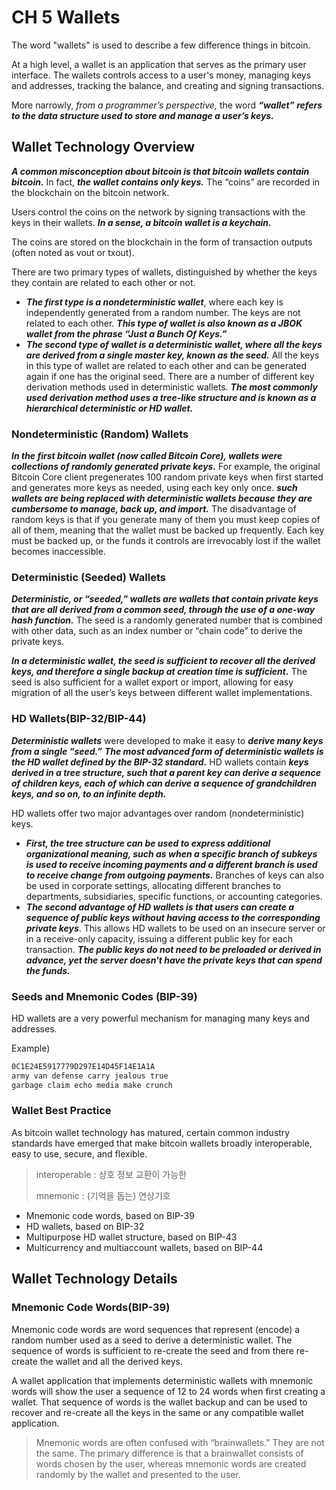 # CH 5 Wallets

The word "wallets" is used to describe a few difference things in bitcoin.

At a high level, a wallet is an application that serves as the primary user interface. The wallets controls access to a user's money, managing keys and addresses, tracking the balance, and creating and signing transactions.

More narrowly, *from a programmer’s perspective,* the word ***“wallet” refers to the data structure used to store and manage a user’s keys.***

## Wallet Technology Overview

***A common misconception about bitcoin is that bitcoin wallets contain bitcoin.*** In fact, ***the wallet contains only keys.*** The “coins” are recorded in the blockchain on the bitcoin network.

Users control the coins on the network by signing transactions with the keys in their wallets. ***In a sense, a bitcoin wallet is a keychain.***

The coins are stored on the blockchain in the form of transaction outputs (often noted as vout or txout).

There are two primary types of wallets, distinguished by whether the keys they contain are related to each other or not.

- ***The first type is a nondeterministic wallet***, where each key is independently generated from a random number. The keys are not related to each other. ***This type of wallet is also known as a JBOK wallet from the phrase “Just a Bunch Of Keys.”***
- ***The second type of wallet is a deterministic wallet, where all the keys are derived from a single master key, known as the seed.*** All the keys in this type of wallet are related to each other and can be generated again if one has the original seed. There are a number of different key derivation methods used in deterministic wallets. ***The most commonly used derivation method uses a tree-like structure and is known as a hierarchical deterministic or HD wallet.***

### Nondeterministic (Random) Wallets

***In the first bitcoin wallet (now called Bitcoin Core), wallets were collections of randomly generated private keys.*** For example, the original Bitcoin Core client pregenerates 100 random private keys when first started and generates more keys as needed, using each key only once. ***such wallets are being replaced with deterministic wallets because they are cumbersome to manage, back up, and import.*** The disadvantage of random keys is that if you generate many of them you must keep copies of all of them, meaning that the wallet must be backed up frequently. Each key must be backed up, or the funds it controls are irrevocably lost if the wallet becomes inaccessible.

### Deterministic (Seeded) Wallets

***Deterministic, or “seeded,” wallets are wallets that contain private keys that are all derived from a common seed, through the use of a one-way hash function.*** The seed is a randomly generated number that is combined with other data, such as an index number or “chain code” to derive the private keys.

***In a deterministic wallet, the seed is sufficient to recover all the derived keys, and therefore a single backup at creation time is sufficient.*** The seed is also sufficient for a wallet export or import, allowing for easy migration of all the user’s keys between different wallet implementations.

### HD Wallets(BIP-32/BIP-44)

***Deterministic wallets*** were developed to make it easy to ***derive many keys from a single “seed.”***  ***The most advanced form of deterministic wallets is the HD wallet defined by the BIP-32 standard.*** HD wallets contain ***keys derived in a tree structure, such that a parent key can derive a sequence of children keys, each of which can derive a sequence of grandchildren keys, and so on, to an infinite depth.***

HD wallets offer two major advantages over random (nondeterministic) keys.

- ***First, the tree structure can be used to express additional organizational meaning, such as when a specific branch of subkeys is used to receive incoming payments and a different branch is used to receive change from outgoing payments.*** Branches of keys can also be used in corporate settings, allocating different branches to departments, subsidiaries, specific functions, or accounting categories.
- ***The second advantage of HD wallets is that users can create a sequence of public keys without having access to the corresponding private keys***. This allows HD wallets to be used on an insecure server or in a receive-only capacity, issuing a different public key for each transaction. ***The public keys do not need to be preloaded or derived in advance, yet the server doesn't have the private keys that can spend the funds.***

### Seeds and Mnemonic Codes (BIP-39)

HD wallets are a very powerful mechanism for managing many keys and addresses.

Example)

```tex
0C1E24E5917779D297E14D45F14E1A1A
army van defense carry jealous true
garbage claim echo media make crunch
```

### Wallet Best Practice

As bitcoin wallet technology has matured, certain common industry standards have emerged that make bitcoin wallets broadly interoperable, easy to use, secure, and flexible.

> interoperable : 상호 정보 교환이 가능한
>
> mnemonic : (기억을 돕는) 연상기호

- Mnemonic code words, based on BIP-39
- HD wallets, based on BIP-32
- Multipurpose HD wallet structure, based on BIP-43
- Multicurrency and multiaccount wallets, based on BIP-44



## Wallet Technology Details

### Mnemonic Code Words(BIP-39)

Mnemonic code words are word sequences that represent (encode) a random number used as a seed to derive a deterministic wallet. The sequence of words is sufficient to re-create the seed and from there re-create the wallet and all the derived keys.

A wallet application that implements deterministic wallets with mnemonic words will show the user a sequence of 12 to 24 words when first creating a wallet. That sequence of words is the wallet backup and can be used to recover and re-create all the keys in the same or any compatible wallet application. 

>Mnemonic words are often confused with “brainwallets.” They are not the same. The primary difference is that a brainwallet consists of words chosen by the user, whereas mnemonic words are created randomly by the wallet and presented to the user.

